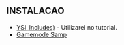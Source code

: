 ## INSTALACAO




- [YSI_Includes)](https://github.com/pawn-lang/YSI-Includes/releases) - Utilizarei no tutorial.
- [Gamemode Samp](https://www.sa-mp.mp/downloads/)